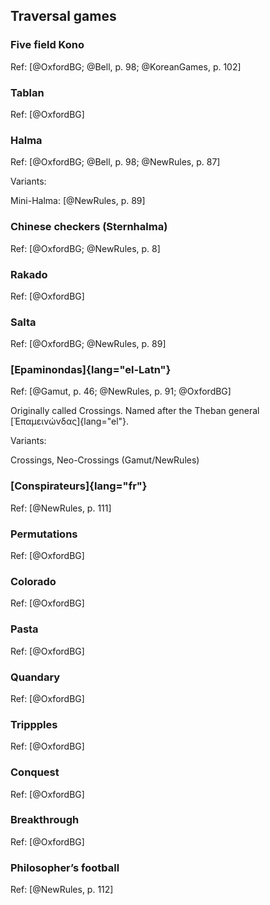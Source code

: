 ## Traversal games

### Five field Kono

Ref: [@OxfordBG; @Bell, p. 98; @KoreanGames, p. 102]

### Tablan

Ref: [@OxfordBG]

### Halma

Ref: [@OxfordBG; @Bell, p. 98; @NewRules, p. 87]

Variants:

Mini-Halma: [@NewRules, p. 89]

### Chinese checkers (Sternhalma)

Ref: [@OxfordBG; @NewRules, p. 8]

### Rakado

Ref: [@OxfordBG]

### Salta

Ref: [@OxfordBG; @NewRules, p. 89]

### [Epaminondas]{lang="el-Latn"}

Ref: [@Gamut, p. 46; @NewRules, p. 91; @OxfordBG]

Originally called Crossings. Named after the Theban general
[Ἐπαμεινώνδας]{lang="el"}.

Variants:

Crossings, Neo-Crossings (Gamut/NewRules)

### [Conspirateurs]{lang="fr"}

Ref: [@NewRules, p. 111]

### Permutations

Ref: [@OxfordBG]

### Colorado

Ref: [@OxfordBG]

### Pasta

Ref: [@OxfordBG]

### Quandary

Ref: [@OxfordBG]

### Trippples

Ref: [@OxfordBG]

### Conquest

Ref: [@OxfordBG]

### Breakthrough

Ref: [@OxfordBG]

### Philosopher’s football

Ref: [@NewRules, p. 112]
